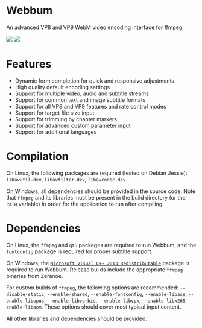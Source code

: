 # Webbum
An advanced VP8 and VP9 WebM video encoding interface for ffmpeg.

![](https://rzumer.tebako.net/img/webbum1.png?raw=true)
![](https://rzumer.tebako.net/img/webbum2.png?raw=true)

# Features
- Dynamic form completion for quick and responsive adjustments
- High quality default encoding settings
- Support for multiple video, audio and subtitle streams
- Support for common text and image subtitle formats
- Support for all VP8 and VP9 features and rate control modes
- Support for target file size input
- Support for trimming by chapter markers
- Support for advanced custom parameter input
- Support for additional languages

# Compilation
On Linux, the following packages are required (tested on Debian Jessie):  
`libavutil-dev`, `libavfilter-dev`, `libavcodec-dev`

On Windows, all dependencies should be provided in the source code. Note that `ffmpeg` and its libraries must be present in the build directory (or the `PATH` variable) in order for the application to run after compiling.

# Dependencies
On Linux, the `ffmpeg` and `qt5` packages are required to run Webbum, and the `fontconfig` package is required for proper subtitle support.

On Windows, the [`Microsoft Visual C++ 2013 Redistributable`](https://www.microsoft.com/en-ca/download/details.aspx?id=40784) package is required to run Webbum. Release builds include the appropriate `ffmpeg` binaries from Zeranoe.

For custom builds of `ffmpeg`, the following options are recommended: `--disable-static`, `--enable-shared`, `--enable-fontconfig`, `--enable-libass`, `--enable-libopus`, `--enable-libvorbis`, `--enable-libvpx`, `--enable-libx265`, `--enable-libaom`. These options should cover most typical input content.

All other libraries and dependencies should be provided.
